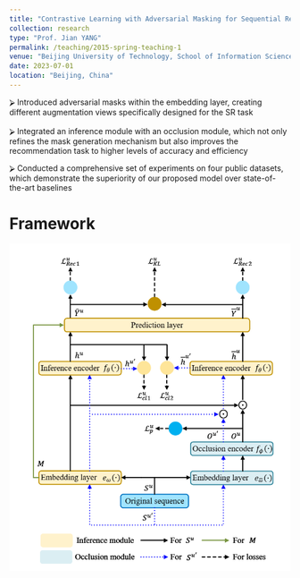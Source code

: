 ```yaml
---
title: "Contrastive Learning with Adversarial Masking for Sequential Recommendation"
collection: research
type: "Prof. Jian YANG"
permalink: /teaching/2015-spring-teaching-1
venue: "Beijing University of Technology, School of Information Science and Technology"
date: 2023-07-01
location: "Beijing, China"
---
```


⮚	Introduced adversarial masks within the embedding layer, creating different augmentation views specifically designed for the SR task  <br />                      
⮚	Integrated an inference module with an occlusion module, which not only refines the mask generation mechanism but also improves the recommendation task to higher levels of accuracy and efficiency <br />                                   
                                                            
⮚	Conducted a comprehensive set of experiments on four public datasets, which demonstrate the superiority of our proposed model over state-of-the-art baselines

Framework
======
![picture](Framework.png)
